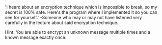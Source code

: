 'I heard about an encryption technique which is impossible to break, so my secret is 100% safe. Here's the program where I implemented it so you can see for yourself.' 
-Someone who may or may not have listened very carefully in the lecture about said encryption technique.

Hint: You are able to encrypt an unknown message multiple times and a known message exactly once.

